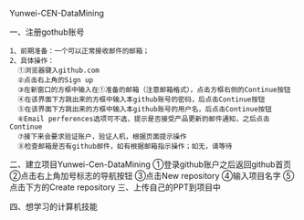 Yunwei-CEN-DataMining

一、注册gothub账号

    1、前期准备：一个可以正常接收邮件的邮箱；
    2、具体操作：
      ①浏览器键入github.com
      ②点击右上角的Sign up
      ③在新窗口的方框中输入在①准备的邮箱（注意邮箱格式），点击方框右侧的Continue按钮
      ④在该界面下方跳出来的方框中输入本github账号的密码，后点击Continue按钮
      ⑤在该界面下方跳出来的方框中输入本github账号的用户名，后点击Continue按钮
      ⑥Email perferences选项可不选，提示是否接受产品更新的邮件通知，之后点击Continue
      ⑦接下来会要求验证账户，验证人机，根据页面提示操作
      ⑧检查邮箱是否有github邮件，如有根据邮箱指示操作；如无，请等待
二、建立项目Yunwei-Cen-DataMining
    ①登录github账户之后返回github首页
    ②点击右上角加号标志的导航按钮
    ③点击New repository
    ④输入项目名字
    ⑤点击下方的Create repository
三、上传自己的PPT到项目中

四、想学习的计算机技能
